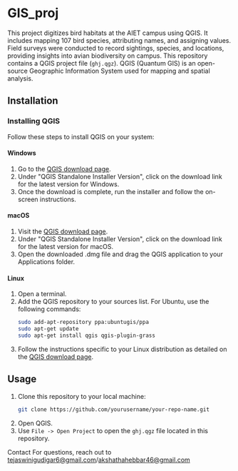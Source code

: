 # GIS_proj
This project digitizes bird habitats at the AIET campus using QGIS. It includes mapping 107 bird species, attributing names, and assigning values. Field surveys were conducted to record sightings, species, and locations, providing insights into avian biodiversity on campus.
This repository contains a QGIS project file (`ghj.qgz`). QGIS (Quantum GIS) is an open-source Geographic Information System used for mapping and spatial analysis.

## Installation

### Installing QGIS
Follow these steps to install QGIS on your system:
#### Windows
1. Go to the [QGIS download page](https://qgis.org/en/site/forusers/download.html).
2. Under "QGIS Standalone Installer Version", click on the download link for the latest version for Windows.
3. Once the download is complete, run the installer and follow the on-screen instructions.

#### macOS
1. Visit the [QGIS download page](https://qgis.org/en/site/forusers/download.html).
2. Under "QGIS Standalone Installer Version", click on the download link for the latest version for macOS.
3. Open the downloaded .dmg file and drag the QGIS application to your Applications folder.

#### Linux
1. Open a terminal.
2. Add the QGIS repository to your sources list. For Ubuntu, use the following commands:
    ```bash
    sudo add-apt-repository ppa:ubuntugis/ppa
    sudo apt-get update
    sudo apt-get install qgis qgis-plugin-grass
    ```
3. Follow the instructions specific to your Linux distribution as detailed on the [QGIS download page](https://qgis.org/en/site/forusers/alldownloads.html#linux).

## Usage

1. Clone this repository to your local machine:
    ```bash
    git clone https://github.com/yourusername/your-repo-name.git
    ```
2. Open QGIS.
3. Use `File -> Open Project` to open the `ghj.qgz` file located in this repository.

Contact For questions, reach out to tejaswinigudigar6@gmail.com/akshathahebbar46@gmail.com
